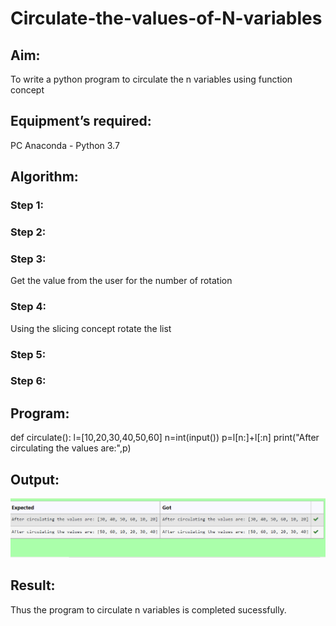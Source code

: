 # Circulate-the-values-of-N-variables
## Aim:
To write a python program to circulate the n variables using function concept
## Equipment’s required:
PC
Anaconda - Python 3.7
## Algorithm: 
### Step 1: 
### Step 2: 
### Step 3: 
Get the value from the user for the number of rotation
### Step 4: 
Using the slicing concept rotate the list

### Step 5: 
### Step 6: 
## Program:
def circulate():
    l=[10,20,30,40,50,60]
    n=int(input()) 
    p=l[n:]+l[:n]
    print("After circulating the values are:",p) 
## Output:
![OUTPUT](/IMAGES/circulate.png)

## Result:
Thus the program to circulate n variables is completed sucessfully.